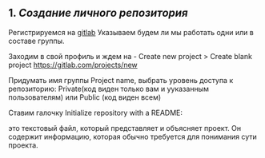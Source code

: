 ## 1. *Создание личного репозитория*

Регистрируемся на [gitlab](https://gitlab.com/users/sign_up)
Указываем будем ли мы работать одни или в составе группы.

Заходим в свой профиль и ждем на - Create new project > Create blank project
https://gitlab.com/projects/new 

Придумать имя группы Project name, выбрать уровень доступа к репозиторию: 
Private(код виден только вам и ууказанным пользователям) или Public (код виден всем)

Ставим галочку Initialize repository with a README:

это текстовый файл, который представляет и объясняет проект. Он содержит информацию, которая обычно требуется для понимания сути проекта.




 